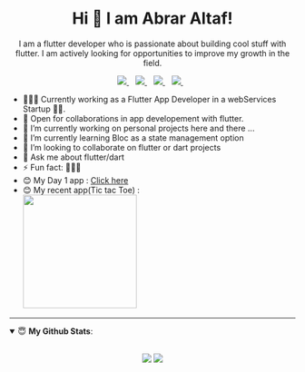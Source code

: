 <H1 align='center'>Hi 👋 I am Abrar Altaf!</H1>
<p align='center'>I am a flutter developer who is passionate about building cool stuff with flutter. I am actively looking for opportunities to improve my growth in the field.</p>

<p align='center'>

<a href="mailto:abraraltaf92@icloud.com">
  <img src="https://img.shields.io/badge/email-%23D14836.svg?&style=for-the-badge&logo=gmail&logoColor=white" />
</a>&nbsp;&nbsp;
<a href="https://www.linkedin.com/in/abraraltaf92/">
  <img src="https://img.shields.io/badge/linkedin-%230077B5.svg?&style=for-the-badge&logo=linkedin&logoColor=white" />
</a>&nbsp;&nbsp;
  <a href="https://abrar-altaf92.web.app">
  <img src="https://img.shields.io/badge/portfolio-%23.svg?&style=for-the-badge&logo=&logoColor=white%22" />
</a>&nbsp;&nbsp;
<a href="https://twitter.com/abraraltaf92">
  <img src="https://img.shields.io/badge/twitter-%231DA1F2.svg?&style=for-the-badge&logo=twitter&logoColor=white" />
</a>&nbsp;&nbsp;
</p>

- 👨🏽‍💻 Currently working as a Flutter App Developer in a webServices Startup 🤞🏽.
- 🤝 Open for collaborations in app developement with flutter.
- 🔭 I’m currently working on personal projects here and there ...
- 🌱 I’m currently learning Bloc as a state management option
- 👯 I’m looking to collaborate on flutter or dart projects
- 💬 Ask me about flutter/dart
- ⚡ Fun fact: 🤷🏽‍♂️
- 😊 My Day 1 app : [Click here](https://drive.google.com/file/d/1x9h8zgu-JdBxkFgSL4SAg1EvP5hnMIKj/view?usp=sharing)
- 😊 My recent app(Tic tac Toe) : <br> <a href="https://play.google.com/store/apps/details?id=com.abraraltaf.tic_tac_toe"><img src="https://play.google.com/intl/en_us/badges/static/images/badges/en_badge_web_generic.png" width="200"></img></a>



---
<details open>
 <summary> 😇 <b>My Github Stats</b>: </summary>
<br>
<p align = "center">
  <img src = "https://github-readme-stats.vercel.app/api?username=abraraltaf92&show_icons=true&theme=tokyonight&line_height=33">
  <img src = "https://github-readme-stats.vercel.app/api/top-langs/?username=abraraltaf92&hide=python&theme=tokyonight">
</p>
</details>
